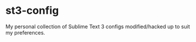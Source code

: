# st3-config

My personal collection of Sublime Text 3 configs modified/hacked up to suit my preferences.
